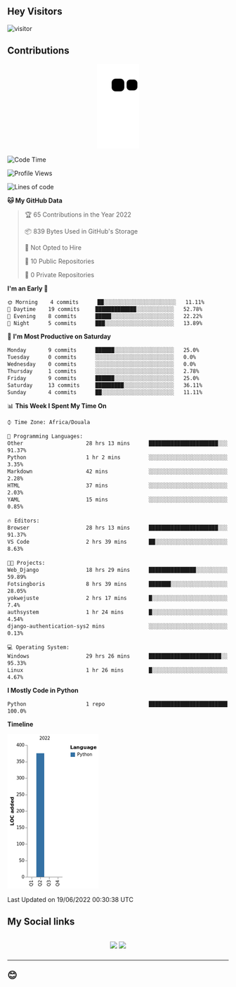 ## Hey Visitors
![visitor](https://profile-counter.glitch.me/Fotsingboris/count.svg)

## Contributions
<p align="center">
  <img src="https://raw.githubusercontent.com/Fotsingboris/Fotsingboris/output/github-contribution-grid-snake.svg" />
</p>

<!--START_SECTION:waka-->
![Code Time](http://img.shields.io/badge/Code%20Time-41%20hrs%2053%20mins-blue)

![Profile Views](http://img.shields.io/badge/Profile%20Views-121-blue)

![Lines of code](https://img.shields.io/badge/From%20Hello%20World%20I%27ve%20Written-375%20lines%20of%20code-blue)

**🐱 My GitHub Data** 

> 🏆 65 Contributions in the Year 2022
 > 
> 📦 839 Bytes Used in GitHub's Storage 
 > 
> 🚫 Not Opted to Hire
 > 
> 📜 10 Public Repositories 
 > 
> 🔑 0 Private Repositories  
 > 
**I'm an Early 🐤** 

```text
🌞 Morning    4 commits      ██░░░░░░░░░░░░░░░░░░░░░░░   11.11% 
🌆 Daytime    19 commits     █████████████░░░░░░░░░░░░   52.78% 
🌃 Evening    8 commits      █████░░░░░░░░░░░░░░░░░░░░   22.22% 
🌙 Night      5 commits      ███░░░░░░░░░░░░░░░░░░░░░░   13.89%

```
📅 **I'm Most Productive on Saturday** 

```text
Monday       9 commits      ██████░░░░░░░░░░░░░░░░░░░   25.0% 
Tuesday      0 commits      ░░░░░░░░░░░░░░░░░░░░░░░░░   0.0% 
Wednesday    0 commits      ░░░░░░░░░░░░░░░░░░░░░░░░░   0.0% 
Thursday     1 commits      ░░░░░░░░░░░░░░░░░░░░░░░░░   2.78% 
Friday       9 commits      ██████░░░░░░░░░░░░░░░░░░░   25.0% 
Saturday     13 commits     █████████░░░░░░░░░░░░░░░░   36.11% 
Sunday       4 commits      ██░░░░░░░░░░░░░░░░░░░░░░░   11.11%

```


📊 **This Week I Spent My Time On** 

```text
⌚︎ Time Zone: Africa/Douala

💬 Programming Languages: 
Other                    28 hrs 13 mins      ██████████████████████░░░   91.37% 
Python                   1 hr 2 mins         ░░░░░░░░░░░░░░░░░░░░░░░░░   3.35% 
Markdown                 42 mins             ░░░░░░░░░░░░░░░░░░░░░░░░░   2.28% 
HTML                     37 mins             ░░░░░░░░░░░░░░░░░░░░░░░░░   2.03% 
YAML                     15 mins             ░░░░░░░░░░░░░░░░░░░░░░░░░   0.85%

🔥 Editors: 
Browser                  28 hrs 13 mins      ██████████████████████░░░   91.37% 
VS Code                  2 hrs 39 mins       ██░░░░░░░░░░░░░░░░░░░░░░░   8.63%

🐱‍💻 Projects: 
Web_Django               18 hrs 29 mins      ███████████████░░░░░░░░░░   59.89% 
Fotsingboris             8 hrs 39 mins       ███████░░░░░░░░░░░░░░░░░░   28.05% 
yokwejuste               2 hrs 17 mins       █░░░░░░░░░░░░░░░░░░░░░░░░   7.4% 
authsystem               1 hr 24 mins        █░░░░░░░░░░░░░░░░░░░░░░░░   4.54% 
django-authentication-sys2 mins              ░░░░░░░░░░░░░░░░░░░░░░░░░   0.13%

💻 Operating System: 
Windows                  29 hrs 26 mins      ███████████████████████░░   95.33% 
Linux                    1 hr 26 mins        █░░░░░░░░░░░░░░░░░░░░░░░░   4.67%

```

**I Mostly Code in Python** 

```text
Python                   1 repo              █████████████████████████   100.0%

```


**Timeline**

![Chart not found](https://raw.githubusercontent.com/Fotsingboris/Fotsingboris/main/charts/bar_graph.png) 


 Last Updated on 19/06/2022 00:30:38 UTC
<!--END_SECTION:waka-->

<h2>My Social links <h2>
<p align="center">
   <a href="https://linkedin.com/in/Fotsingboris-Mathieu"><img src="https://img.shields.io/badge/linkedin-%230077B5.svg?style=for-the-badge&logo=linkedin&logoColor=white"></a>
   <a href="https://instagram.com/Fotsingboris"><img src="https://img.shields.io/badge/instagram-%23E4405F.svg?style=for-the-badge&logo=Instagram&logoColor=white"></a>
  </p>
<hr>
😊
